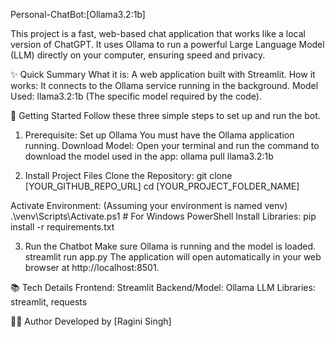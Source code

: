  Personal-ChatBot:[Ollama3.2:1b]

This project is a fast, web-based chat application that works like a local version of ChatGPT. It uses Ollama to run a powerful Large Language Model (LLM) directly on your computer, ensuring speed and privacy.

✨ Quick Summary
What it is: A web application built with Streamlit.
How it works: It connects to the Ollama service running in the background.
Model Used: llama3.2:1b (The specific model required by the code).

🚀 Getting Started
Follow these three simple steps to set up and run the bot.

1. Prerequisite: Set up Ollama
You must have the Ollama application running.
Download Model: Open your terminal and run the command to download the model used in the app:
ollama pull llama3.2:1b


2. Install Project Files
Clone the Repository:
git clone [YOUR_GITHUB_REPO_URL]
cd [YOUR_PROJECT_FOLDER_NAME]

Activate Environment: (Assuming your environment is named venv)
.\venv\Scripts\Activate.ps1  # For Windows PowerShell
Install Libraries:
pip install -r requirements.txt


3. Run the Chatbot
Make sure Ollama is running and the model is loaded.
streamlit run app.py
The application will open automatically in your web browser at http://localhost:8501.

📚 Tech Details
Frontend: Streamlit
Backend/Model: Ollama LLM
Libraries: streamlit, requests

👨‍💻 Author
Developed by [Ragini Singh]
